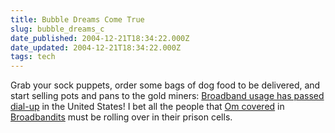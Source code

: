 ```yaml
---
title: Bubble Dreams Come True
slug: bubble_dreams_c
date_published: 2004-12-21T18:34:22.000Z
date_updated: 2004-12-21T18:34:22.000Z
tags: tech
---
```


Grab your sock puppets, order some bags of dog food to be delivered, and start selling pots and pans to the gold miners: [Broadband usage has passed dial-up](http://apnews.myway.com/article/20041221/D8744AUO0.html) in the United States! I bet all the people that [Om covered](http://www.gigaom.com/broadbandits/) in [Broadbandits](http://www.amazon.com/exec/obidos/tg/detail/-/0471434051/ref=2020-20/) must be rolling over in their prison cells.

